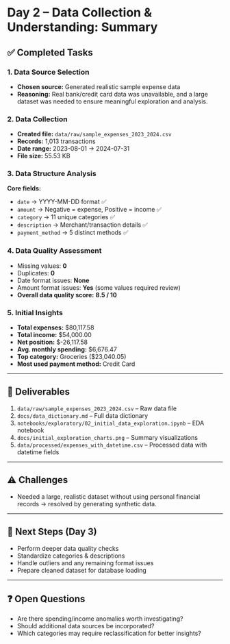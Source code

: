 # **Day 2 – Data Collection & Understanding: Summary**

## ✅ **Completed Tasks**

### 1. Data Source Selection

* **Chosen source:** Generated realistic sample expense data
* **Reasoning:** Real bank/credit card data was unavailable, and a large dataset was needed to ensure meaningful exploration and analysis.

### 2. Data Collection

* **Created file:** `data/raw/sample_expenses_2023_2024.csv`
* **Records:** 1,013 transactions
* **Date range:** 2023-08-01 → 2024-07-31
* **File size:** 55.53 KB

### 3. Data Structure Analysis

**Core fields:**

* `date` → YYYY-MM-DD format ✅
* `amount` → Negative = expense, Positive = income ✅
* `category` → 11 unique categories ✅
* `description` → Merchant/transaction details ✅
* `payment_method` → 5 distinct methods ✅

### 4. Data Quality Assessment

* Missing values: **0**
* Duplicates: **0**
* Date format issues: **None**
* Amount format issues: **Yes** (some values required review)
* **Overall data quality score:** **8.5 / 10**

### 5. Initial Insights

* **Total expenses:** \$80,117.58
* **Total income:** \$54,000.00
* **Net position:** \$-26,117.58
* **Avg. monthly spending:** \$6,676.47
* **Top category:** Groceries (\$23,040.05)
* **Most used payment method:** Credit Card

---

## 📂 **Deliverables**

1. `data/raw/sample_expenses_2023_2024.csv` – Raw data file
2. `docs/data_dictionary.md` – Full data dictionary
3. `notebooks/exploratory/02_initial_data_exploration.ipynb` – EDA notebook
4. `docs/initial_exploration_charts.png` – Summary visualizations
5. `data/processed/expenses_with_datetime.csv` – Processed data with datetime fields

---

## ⚠️ **Challenges**

* Needed a large, realistic dataset without using personal financial records → resolved by generating synthetic data.

---

## 📅 **Next Steps (Day 3)**

* Perform deeper data quality checks
* Standardize categories & descriptions
* Handle outliers and any remaining format issues
* Prepare cleaned dataset for database loading

---

## ❓ **Open Questions**

* Are there spending/income anomalies worth investigating?
* Should additional data sources be incorporated?
* Which categories may require reclassification for better insights?
